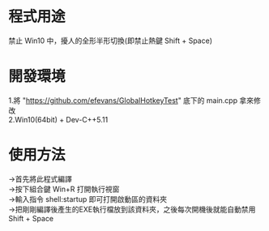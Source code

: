 # 程式用途   
禁止 Win10 中，擾人的全形半形切換(即禁止熱鍵 Shift + Space)  
  
# 開發環境  
1.將 "https://github.com/efevans/GlobalHotkeyTest" 底下的 main.cpp 拿來修改  
2.Win10(64bit) + Dev-C++5.11  

# 使用方法  
->首先將此程式編譯  
->按下組合鍵 Win+R 打開執行視窗  
->輸入指令 shell:startup 即可打開啟動區的資料夾  
->把剛剛編譯後產生的EXE執行檔放到該資料夾，之後每次開機後就能自動禁用 Shift + Space  
